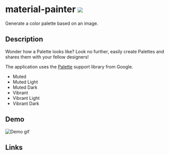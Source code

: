 # material-painter [![](https://raw.githubusercontent.com/novoda/novoda/master/assets/btn_apache_lisence.png)](LICENSE.txt)

Generate a color palette based on an image.

## Description

Wonder how a Palette looks like? Look no further, easily create Palettes and shares them with your fellow designers!

The application uses the [Palette](https://developer.android.com/reference/android/support/v7/graphics/Palette.html) support library from Google.

  - Muted
  - Muted Light
  - Muted Dark
  - Vibrant
  - Vibrant Light
  - Vibrant Dark


## Demo

![Demo gif](https://raw.githubusercontent.com/jenuprasad/Swatch/master/art/demo.gif)


## Links

